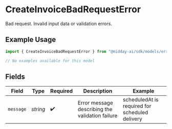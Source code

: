 # CreateInvoiceBadRequestError

Bad request. Invalid input data or validation errors.

## Example Usage

```typescript
import { CreateInvoiceBadRequestError } from "@midday-ai/sdk/models/errors";

// No examples available for this model
```

## Fields

| Field                                           | Type                                            | Required                                        | Description                                     | Example                                         |
| ----------------------------------------------- | ----------------------------------------------- | ----------------------------------------------- | ----------------------------------------------- | ----------------------------------------------- |
| `message`                                       | *string*                                        | :heavy_check_mark:                              | Error message describing the validation failure | scheduledAt is required for scheduled delivery  |